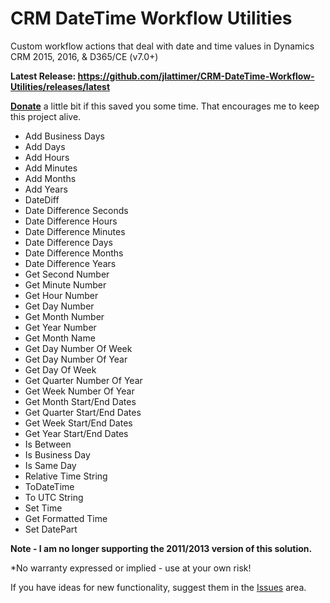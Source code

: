 # CRM DateTime Workflow Utilities
Custom workflow actions that deal with date and time values in Dynamics CRM 2015, 2016, & D365/CE (v7.0+)

**Latest Release: https://github.com/jlattimer/CRM-DateTime-Workflow-Utilities/releases/latest**

**[Donate](https://paypal.me/JLattimer)** a little bit if this saved you some time. That encourages me to keep this project alive.

* Add Business Days
* Add Days
* Add Hours
* Add Minutes
* Add Months
* Add Years
* DateDiff
* Date Difference Seconds 
* Date Difference Hours
* Date Difference Minutes
* Date Difference Days
* Date Difference Months
* Date Difference Years
* Get Second Number 
* Get Minute Number 
* Get Hour Number 
* Get Day Number 
* Get Month Number
* Get Year Number
* Get Month Name 
* Get Day Number Of Week
* Get Day Number Of Year
* Get Day Of Week
* Get Quarter Number Of Year
* Get Week Number Of Year
* Get Month Start/End Dates
* Get Quarter Start/End Dates
* Get Week Start/End Dates
* Get Year Start/End Dates
* Is Between
* Is Business Day
* Is Same Day
* Relative Time String
* ToDateTime
* To UTC String
* Set Time 
* Get Formatted Time 
* Set DatePart 

**Note - I am no longer supporting the 2011/2013 version of this solution.** 

*No warranty expressed or implied - use at your own risk!

If you have ideas for new functionality, suggest them in the [Issues](https://github.com/jlattimer/CRM-DateTime-Workflow-Utilities/issues) area.
